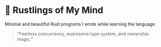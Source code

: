# 🦀 Rustlings of My Mind

Minimal and beautiful Rust programs I wrote while learning the language.

> “Fearless concurrency, expressive type system, and ownership magic.”
